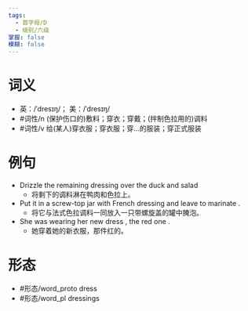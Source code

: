```yaml
---
tags:
  - 首字母/D
  - 级别/六级
掌握: false
模糊: false
---
```

# 词义
- 英：/ˈdresɪŋ/； 美：/ˈdresɪŋ/
- #词性/n  (保护伤口的)敷料；穿衣；穿戴；(拌制色拉用的)调料
- #词性/v  给(某人)穿衣服；穿衣服；穿…的服装；穿正式服装
# 例句
- Drizzle the remaining dressing over the duck and salad
	- 将剩下的调料淋在鸭肉和色拉上。
- Put it in a screw-top jar with French dressing and leave to marinate .
	- 将它与法式色拉调料一同放入一只带螺旋盖的罐中腌泡。
- She was wearing her new dress , the red one .
	- 她穿着她的新衣服，那件红的。
# 形态
- #形态/word_proto dress
- #形态/word_pl dressings
